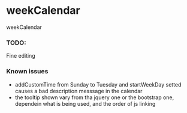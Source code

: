 weekCalendar
============

weekCalendar


### TODO: ###

Fine editing


### Known issues ###

* addCustomTime from Sunday to Tuesday and startWeekDay setted causes a bad description messsage in the calendar
* the tooltip shown vary from tha jquery one or the bootstrap one, dependein what is being used, and the order of js linking
